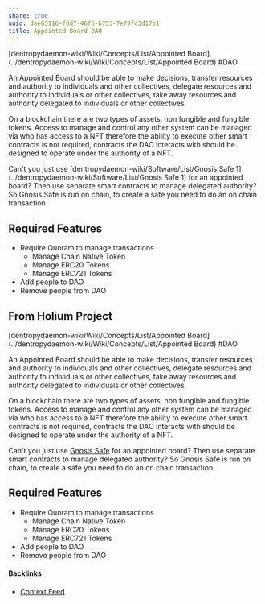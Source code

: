 ```yaml
---
share: true
uuid: dae63116-f8d7-46f5-b753-7e79fc3d17b1
title: Appointed Board DAO
---
```

[dentropydaemon-wiki/Wiki/Concepts/List/Appointed Board](../dentropydaemon-wiki/Wiki/Concepts/List/Appointed Board) #DAO 

An Appointed Board should be able to make decisions, transfer resources and authority to individuals and other collectives, delegate resources and authority to individuals or other collectives, take away resources and authority delegated to individuals or other collectives.

On a blockchain there are two types of assets, non fungible and fungible tokens. Access to manage and control any other system can be managed via who has access to a NFT therefore the ability to execute other smart contracts is not required, contracts the DAO interacts with should be designed to operate under the authority of a NFT.

Can't you just use [dentropydaemon-wiki/Software/List/Gnosis Safe 1](../dentropydaemon-wiki/Software/List/Gnosis Safe 1) for an appointed board? Then use separate smart contracts to manage delegated authority? So Gnosis Safe is run on chain, to create a safe you need to do an on chain transaction.

## Required Features

* Require Quoram to manage transactions
	* Manage Chain Native Token
	* Manage ERC20 Tokens
	* Manage ERC721 Tokens
* Add people to DAO
* Remove people from DAO

## From Holium Project

[dentropydaemon-wiki/Wiki/Concepts/List/Appointed Board](../dentropydaemon-wiki/Wiki/Concepts/List/Appointed Board) #DAO 

An Appointed Board should be able to make decisions, transfer resources and authority to individuals and other collectives, delegate resources and authority to individuals or other collectives, take away resources and authority delegated to individuals or other collectives.

On a blockchain there are two types of assets, non fungible and fungible tokens. Access to manage and control any other system can be managed via who has access to a NFT therefore the ability to execute other smart contracts is not required, contracts the DAO interacts with should be designed to operate under the authority of a NFT.

Can't you just use [Gnosis Safe](../86cef5db-02ab-4632-ad1d-6141a185f418) for an appointed board? Then use separate smart contracts to manage delegated authority? So Gnosis Safe is run on chain, to create a safe you need to do an on chain transaction.

## Required Features

* Require Quoram to manage transactions
	* Manage Chain Native Token
	* Manage ERC20 Tokens
	* Manage ERC721 Tokens
* Add people to DAO
* Remove people from DAO



#### Backlinks

* [Context Feed](/645edce8-3a74-423c-a889-6fec0c1beaa9)